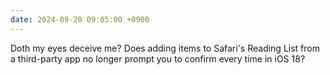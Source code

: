 ```yaml
---
date: 2024-09-20 09:05:00 +0900
---
```


Doth my eyes deceive me? Does adding items to Safari's Reading List from a third-party app no longer prompt you to confirm every time in iOS 18?
